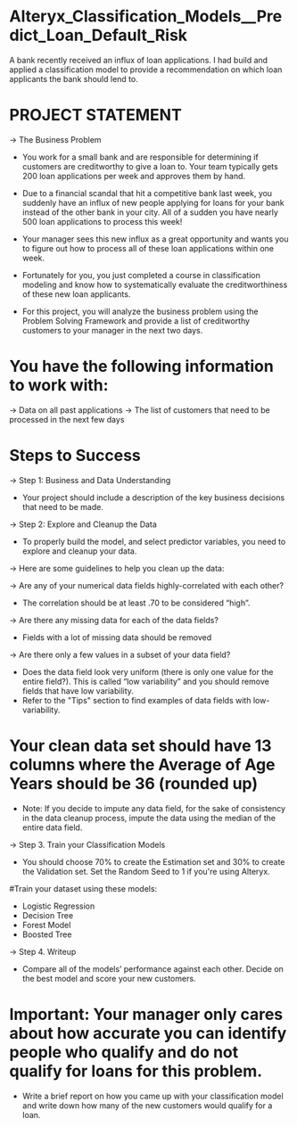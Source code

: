 # Alteryx_Classification_Models__Predict_Loan_Default_Risk
A bank recently received an influx of loan applications. I had build and applied a classification model to provide a recommendation on which loan applicants the bank should lend to.


# PROJECT STATEMENT

-> The Business Problem

* You work for a small bank and are responsible for determining if customers are creditworthy to give a loan to. Your team typically gets 200 loan applications per week and approves them by hand.

* Due to a financial scandal that hit a competitive bank last week, you suddenly have an influx of new people applying for loans for your bank instead of the other bank in your city. All of a sudden you have nearly 500 loan applications to process this week!

* Your manager sees this new influx as a great opportunity and wants you to figure out how to process all of these loan applications within one week.

* Fortunately for you, you just completed a course in classification modeling and know how to systematically evaluate the creditworthiness of these new loan applicants.

* For this project, you will analyze the business problem using the Problem Solving Framework and provide a list of creditworthy customers to your manager in the next two days.

# You have the following information to work with:

-> Data on all past applications
-> The list of customers that need to be processed in the next few days

# Steps to Success

-> Step 1: Business and Data Understanding
* Your project should include a description of the key business decisions that need to be made.

-> Step 2: Explore and Cleanup the Data
* To properly build the model, and select predictor variables, you need to explore and cleanup your data.

-> Here are some guidelines to help you clean up the data:

-> Are any of your numerical data fields highly-correlated with each other? 
* The correlation should be at least .70 to be considered “high”.

-> Are there any missing data for each of the data fields?
* Fields with a lot of missing data should be removed

-> Are there only a few values in a subset of your data field?
* Does the data field look very uniform (there is only one value for the entire field?). This is called “low variability” and you should remove fields that have low variability. 
* Refer to the "Tips" section to find examples of data fields with low-variability.
# Your clean data set should have 13 columns where the Average of Age Years should be 36 (rounded up)
* Note: If you decide to impute any data field, for the sake of consistency in the data cleanup process, impute the data using the median of the entire data field.

-> Step 3. Train your Classification Models
* You should choose 70% to create the Estimation set and 30% to create the Validation set. Set the Random Seed to 1 if you're using Alteryx.

#Train your dataset using these models:

* Logistic Regression
* Decision Tree
* Forest Model
* Boosted Tree

-> Step 4. Writeup
* Compare all of the models’ performance against each other. Decide on the best model and score your new customers.

# Important: Your manager only cares about how accurate you can identify people who qualify and do not qualify for loans for this problem.

* Write a brief report on how you came up with your classification model and write down how many of the new customers would qualify for a loan.

